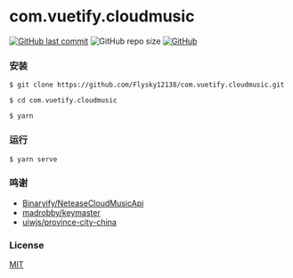 # com.vuetify.cloudmusic

[![GitHub last commit](https://img.shields.io/github/last-commit/Flysky12138/com.vuetify.cloudmusic)](https://github.com/Flysky12138/com.vuetify.cloudmusic/commits/master)
![GitHub repo size](https://img.shields.io/github/repo-size/Flysky12138/com.vuetify.cloudmusic)
[![GitHub](https://img.shields.io/github/license/Flysky12138/com.vuetify.cloudmusic)](https://github.com/Flysky12138/com.vuetify.cloudmusic/blob/master/LICENSE)

### 安装

```
$ git clone https://github.com/Flysky12138/com.vuetify.cloudmusic.git

$ cd com.vuetify.cloudmusic

$ yarn
```

### 运行

```
$ yarn serve
```

### 鸣谢

- [Binaryify/NeteaseCloudMusicApi](https://github.com/Binaryify/NeteaseCloudMusicApi)
- [madrobby/keymaster](https://github.com/madrobby/keymaster)
- [uiwjs/province-city-china](https://github.com/uiwjs/province-city-china)

### License

[MIT](https://github.com/Flysky12138/com.vuetify.cloudmusic/blob/master/LICENSE)
